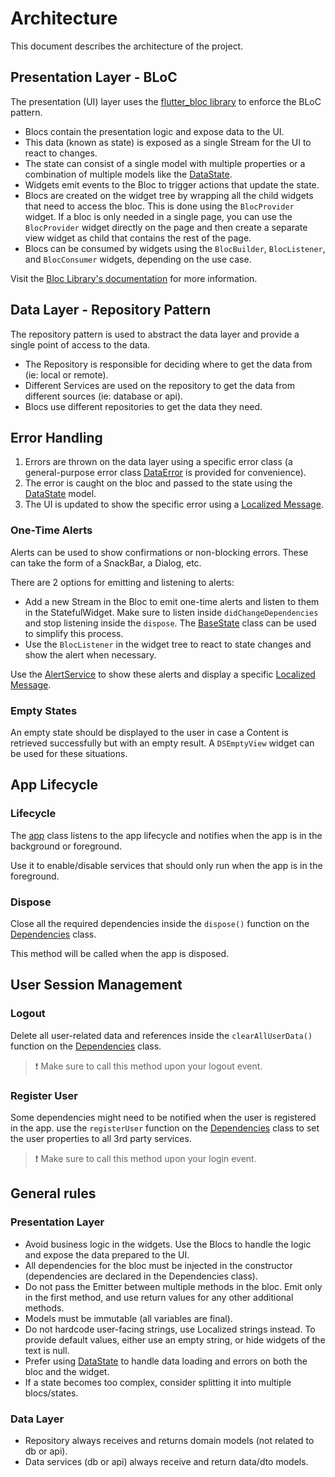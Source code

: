 # Architecture

This document describes the architecture of the project.

## Presentation Layer - BLoC

The presentation (UI) layer uses the [flutter_bloc library](https://pub.dev/packages/flutter_bloc) to enforce the BLoC pattern.

- Blocs contain the presentation logic and expose data to the UI.
- This data (known as state) is exposed as a single Stream for the UI to react to changes.
- The state can consist of a single model with multiple properties or a combination of multiple models like the [DataState](/lib/presentation/shared/util/data_state.dart).
- Widgets emit events to the Bloc to trigger actions that update the state.
- Blocs are created on the widget tree by wrapping all the child widgets that need to access the bloc. This is done using the `BlocProvider` widget. If a bloc is only needed in a single page, you can use the `BlocProvider` widget directly on the page and then create a separate view widget as child that contains the rest of the page.
- Blocs can be consumed by widgets using the `BlocBuilder`, `BlocListener`, and `BlocConsumer` widgets, depending on the use case.

Visit the [Bloc Library's documentation](https://bloclibrary.dev/#/) for more information.

## Data Layer - Repository Pattern

The repository pattern is used to abstract the data layer and provide a single point of access to the data.

- The Repository is responsible for deciding where to get the data from (ie: local or remote).
- Different Services are used on the repository to get the data from different sources (ie: database or api).
- Blocs use different repositories to get the data they need.

## Error Handling

1. Errors are thrown on the data layer using a specific error class (a general-purpose error class [DataError](/lib/data/shared/model/error/data_error.dart) is provided for convenience).
2. The error is caught on the bloc and passed to the state using the [DataState](/lib/presentation/shared/util/data_state.dart) model.
3. The UI is updated to show the specific error using a [Localized Message](/lib/util/extensions/data_error_extension.dart).

### One-Time Alerts

Alerts can be used to show confirmations or non-blocking errors. These can take the form of a SnackBar, a Dialog, etc.

There are 2 options for emitting and listening to alerts:

- Add a new Stream in the Bloc to emit one-time alerts and listen to them in the StatefulWidget. Make sure to listen inside `didChangeDependencies` and stop listening inside the `dispose`. The [BaseState](/lib/presentation/shared/util/base_state.dart) class can be used to simplify this process.
- Use the `BlocListener` in the widget tree to react to state changes and show the alert when necessary.

Use the [AlertService](/lib/presentation/shared/design_system/utils/alert_service.dart) to show these alerts and display a specific [Localized Message](/lib/util/extensions/data_error_extension.dart).

### Empty States

An empty state should be displayed to the user in case a Content is retrieved successfully but with an empty result. A `DSEmptyView` widget can be used for these situations.

## App Lifecycle

### Lifecycle

The [app](/lib/app/app.dart) class listens to the app lifecycle and notifies when the app is in the background or foreground.

Use it to enable/disable services that should only run when the app is in the foreground.

### Dispose

Close all the required dependencies inside the `dispose()` function on the [Dependencies](/lib/util/dependencies.dart) class.

This method will be called when the app is disposed.

## User Session Management

### Logout

Delete all user-related data and references inside the `clearAllUserData()` function on the [Dependencies](/lib/util/dependencies.dart) class.

> ❗️ Make sure to call this method upon your logout event.

### Register User

Some dependencies might need to be notified when the user is registered in the app. use the `registerUser` function on the [Dependencies](/lib/util/dependencies.dart) class to set the user properties to all 3rd party services.
> ❗️ Make sure to call this method upon your login event.

## General rules

### Presentation Layer

- Avoid business logic in the widgets. Use the Blocs to handle the logic and expose the data prepared to the UI.
- All dependencies for the bloc must be injected in the constructor (dependencies are declared in the Dependencies class).
- Do not pass the Emitter between multiple methods in the bloc. Emit only in the first method, and use return values for any other additional methods.
- Models must be immutable (all variables are final).
- Do not hardcode user-facing strings, use Localized strings instead. To provide default values, either use an empty string, or hide widgets of the text is null.
- Prefer using [DataState](/lib/presentation/shared/util/data_state.dart) to handle data loading and errors on both the bloc and the widget.
- If a state becomes too complex, consider splitting it into multiple blocs/states.

### Data Layer

- Repository always receives and returns domain models (not related to db or api).
- Data services (db or api) always receive and return data/dto models.
